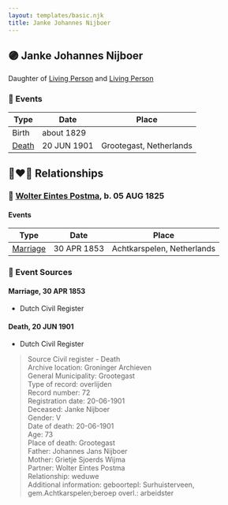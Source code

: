 ```yaml
---
layout: templates/basic.njk
title: Janke Johannes Nijboer
---
```

## 🟣 Janke Johannes Nijboer

Daughter of [Living Person](/people/5/51339263) and [Living Person](/people/8/88030934)

### 📆 Events

Type | Date | Place
------ | ------ | ------
Birth | about 1829 |
[Death](#event-a2132a54-91d6-47bf-a2f6-97de4f1cdff4) | 20 JUN 1901 | Grootegast, Netherlands

## 👩‍❤️‍👨 Relationships

### 🔵 [Wolter Eintes Postma](/people/7/78693659), b. 05 AUG 1825

#### Events

Type | Date | Place
------ | ------ | ------
[Marriage](#event-bc84521d-c345-499c-b30b-d3f6e94c3e45) | 30 APR 1853 | Achtkarspelen, Netherlands
### 📰 Event Sources

#### <a id="event-bc84521d-c345-499c-b30b-d3f6e94c3e45"></a> Marriage, 30 APR 1853
* Dutch Civil Register

#### <a id="event-a2132a54-91d6-47bf-a2f6-97de4f1cdff4"></a> Death, 20 JUN 1901
* Dutch Civil Register
>   
  > Source Civil register - Death  
  > Archive location: Groninger Archieven  
  > General Municipality: Grootegast  
  > Type of record: overlijden  
  > Record number: 72  
  > Registration date: 20-06-1901  
  > Deceased: Janke Nijboer  
  > Gender: V  
  > Date of death: 20-06-1901  
  > Age: 73  
  > Place of death: Grootegast  
  > Father: Johannes Jans Nijboer  
  > Mother: Grietje Sjoerds Wijma  
  > Partner: Wolter Eintes Postma  
  > Relationship: weduwe  
  > Additional information: geboortepl: Surhuisterveen, gem.Achtkarspelen;beroep overl.: arbeidster